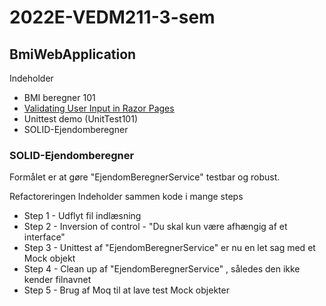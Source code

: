 # 2022E-VEDM211-3-sem
## BmiWebApplication
Indeholder
- BMI beregner 101
- [Validating User Input in Razor Pages](https://www.learnrazorpages.com/razor-pages/validation)
- Unittest demo (UnitTest101)
- SOLID-Ejendomberegner



### SOLID-Ejendomberegner

Formålet er at gøre "EjendomBeregnerService" testbar og robust.

Refactoreringen Indeholder sammen kode i mange steps

- Step 1 - Udflyt fil indlæsning
- Step 2 - Inversion of control - "Du skal kun være afhængig af et interface"
- Step 3 - Unittest af "EjendomBeregnerService" er nu en let sag med et Mock objekt
- Step 4 - Clean up af "EjendomBeregnerService" , således den ikke kender filnavnet
- Step 5 - Brug af Moq til at lave test Mock objekter

